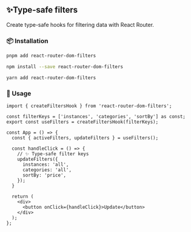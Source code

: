 ## ✨Type-safe filters

Create type-safe hooks for filtering data with React Router.

### 📦 Installation

```bash
pnpm add react-router-dom-filters
```

```bash
npm install --save react-router-dom-filters
```

```bash
yarn add react-router-dom-filters
```

### 🚀 Usage

```tsx
import { createFiltersHook } from 'react-router-dom-filters';

const filterKeys = ['instances', 'categories', 'sortBy'] as const;
export const useFilters = createFiltersHook(filterKeys);

const App = () => {
  const { activeFilters, updateFilters } = useFilters();

  const handleClick = () => {
    // ✨ Type-safe filter keys
    updateFilters({
      instances: 'all',
      categories: 'all',
      sortBy: 'price',
    });
  }
  
  return (
    <div>
      <button onClick={handleClick}>Update</button>
    </div>
  );
};
```
